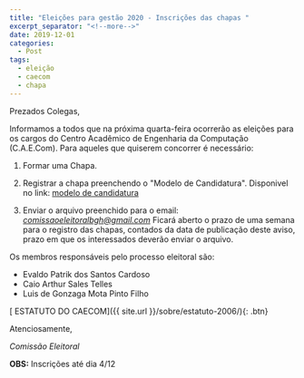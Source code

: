 ```yaml
---
title: "Eleições para gestão 2020 - Inscrições das chapas "
excerpt_separator: "<!--more-->"
date: 2019-12-01
categories:
  - Post
tags:
  - eleição
  - caecom
  - chapa
---
```


Prezados Colegas,

Informamos a todos que na próxima quarta-feira ocorrerão as eleições para os cargos do Centro Acadêmico de Engenharia da Computação (C.A.E.Com).  Para aqueles que quiserem concorrer é necessário:

1. Formar uma Chapa.

2. Registrar a chapa preenchendo o "Modelo de Candidatura". Disponivel no link: [modelo de candidatura](https://docs.google.com/document/d/11F_j1FJ2CJ51vdkU0WGUwxqK7WxQHK-ubdp2cNoYRrI/edit?usp=sharing)

3. Enviar o arquivo preenchido para o email: *[comissaoeleitoralbgh@gmail.com](comissaoeleitoralbgh@gmail.com)*
Ficará aberto o prazo de uma semana para o registro das chapas, contados da data de publicação deste aviso, prazo em que os interessados deverão enviar o arquivo.

Os membros responsáveis pelo processo eleitoral são:

- Evaldo Patrik dos Santos Cardoso
- Caio Arthur Sales Telles
- Luis de Gonzaga Mota Pinto Filho

[<i class="fas fa-file-alt"></i> ESTATUTO DO CAECOM]({{ site.url }}/sobre/estatuto-2006/){: .btn}

Atenciosamente,

_Comissão Eleitoral_

**OBS:** Inscrições até dia 4/12

